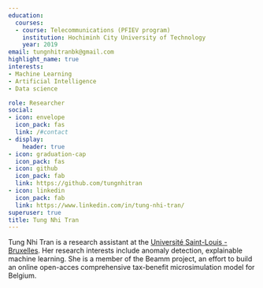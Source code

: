 ```yaml
---
education:
  courses:
  - course: Telecommunications (PFIEV program)
    institution: Hochiminh City University of Technology
    year: 2019
email: tungnhitranbk@gmail.com
highlight_name: true
interests:
- Machine Learning  
- Artificial Intelligence
- Data science

role: Researcher
social:
- icon: envelope
  icon_pack: fas
  link: /#contact
- display:
    header: true
- icon: graduation-cap
  icon_pack: fas
- icon: github
  icon_pack: fab
  link: https://github.com/tungnhitran
- icon: linkedin
  icon_pack: fab
  link: https://www.linkedin.com/in/tung-nhi-tran/
superuser: true
title: Tung Nhi Tran
---
```


Tung Nhi Tran is a research assistant at the <a href="https://www.usaintlouis.be">Université Saint-Louis - Bruxelles</a>.  Her research interests include anomaly detection, explainable machine learning. 
She is a member of the Beamm project, an effort to build an online open-acces comprehensive tax-benefit microsimulation model for Belgium. 

